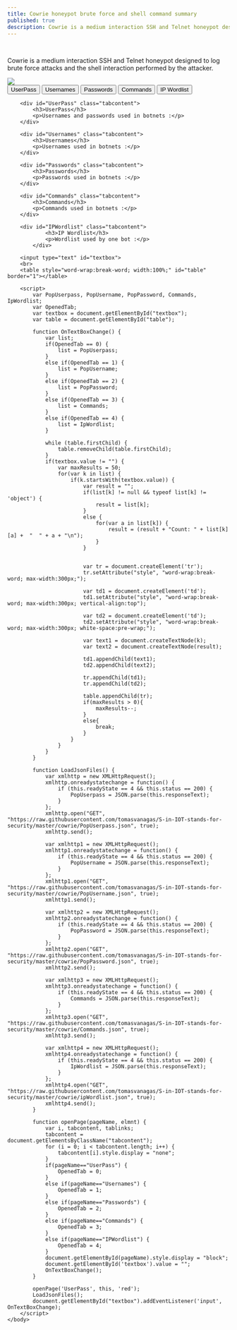 ```yaml
---
title: Cowrie honeypot brute force and shell command summary
published: true
description: Cowrie is a medium interaction SSH and Telnet honeypot designed to log brute force attacks and the shell interaction performed by the attacker.
---
```

<html style="min-height: 200%">
	<body>
		<br>
		<p>Cowrie is a medium interaction SSH and Telnet honeypot designed to log brute force attacks and the shell interaction performed by the attacker.</p>
		<img src="https://coverfiles.alphacoders.com/885/8851.jpg">
		<br>
		<button class="tablink" onclick="openPage('UserPass', this)">UserPass</button>
		<button class="tablink" onclick="openPage('Usernames', this)">Usernames</button>
		<button class="tablink" onclick="openPage('Passwords', this)">Passwords</button>
		<button class="tablink" onclick="openPage('Commands', this)">Commands</button>
		<button class="tablink" onclick="openPage('IPWordlist', this)">IP Wordlist</button>
		
		<div id="UserPass" class="tabcontent">
			<h3>UserPass</h3>
			<p>Usernames and passwords used in botnets :</p>
		</div>
		
		<div id="Usernames" class="tabcontent">
			<h3>Usernames</h3>
			<p>Usernames used in botnets :</p>
		</div>
		
		<div id="Passwords" class="tabcontent">
			<h3>Passwords</h3>
			<p>Passwords used in botnets :</p> 
		</div>
		
		<div id="Commands" class="tabcontent">
			<h3>Commands</h3>
			<p>Commands used in botnets :</p> 
		</div>

		<div id="IPWordlist" class="tabcontent">
				<h3>IP Wordlist</h3>
				<p>Wordlist used by one bot :</p> 
			</div>

		<input type="text" id="textbox">
		<br>
		<table style="word-wrap:break-word; width:100%;" id="table" border="1"></table>

		<script>
			var PopUserpass, PopUsername, PopPassword, Commands, IpWordlist;
			var OpenedTab;
			var textbox = document.getElementById("textbox");
			var table = document.getElementById("table");

			function OnTextBoxChange() {
				var list;
				if(OpenedTab == 0) {
					list = PopUserpass;
				}
				else if(OpenedTab == 1) {
					list = PopUsername;
				}
				else if(OpenedTab == 2) {
					list = PopPassword;
				}
				else if(OpenedTab == 3) {
					list = Commands;
				}
				else if(OpenedTab == 4) {
					list = IpWordlist;
				}

				while (table.firstChild) {
					table.removeChild(table.firstChild);
				}
				if(textbox.value != "") {
					var maxResults = 50;
					for(var k in list) {
						if(k.startsWith(textbox.value)) {
							var result = "";
							if(list[k] != null && typeof list[k] != 'object') {
								result = list[k];
							}
							else {
								for(var a in list[k]) {
									result = (result + "Count: " + list[k][a] +  "	" + a + "\n");
								}
							}


							var tr = document.createElement('tr');
							tr.setAttribute("style", "word-wrap:break-word; max-width:300px;");

							var td1 = document.createElement('td');
							td1.setAttribute("style", "word-wrap:break-word; max-width:300px; vertical-align:top");

							var td2 = document.createElement('td');
							td2.setAttribute("style", "word-wrap:break-word; max-width:300px; white-space:pre-wrap;");

							var text1 = document.createTextNode(k);
							var text2 = document.createTextNode(result);

							td1.appendChild(text1);
							td2.appendChild(text2);
							
							tr.appendChild(td1);
							tr.appendChild(td2);

							table.appendChild(tr);
							if(maxResults > 0){
								maxResults--;
							}
							else{
								break;
							}
						}
					}
				}
			}

			function LoadJsonFiles() {
				var xmlhttp = new XMLHttpRequest();
				xmlhttp.onreadystatechange = function() {
					if (this.readyState == 4 && this.status == 200) {
						PopUserpass = JSON.parse(this.responseText);
					}		
				};
				xmlhttp.open("GET", "https://raw.githubusercontent.com/tomasvanagas/S-in-IOT-stands-for-security/master/cowrie/PopUserpass.json", true);
				xmlhttp.send();

				var xmlhttp1 = new XMLHttpRequest();
				xmlhttp1.onreadystatechange = function() {
					if (this.readyState == 4 && this.status == 200) {
						PopUsername = JSON.parse(this.responseText);
					}		
				};
				xmlhttp1.open("GET", "https://raw.githubusercontent.com/tomasvanagas/S-in-IOT-stands-for-security/master/cowrie/PopUsername.json", true);
				xmlhttp1.send();    

				var xmlhttp2 = new XMLHttpRequest();
				xmlhttp2.onreadystatechange = function() {
					if (this.readyState == 4 && this.status == 200) {
						PopPassword = JSON.parse(this.responseText);
					}		
				};
				xmlhttp2.open("GET", "https://raw.githubusercontent.com/tomasvanagas/S-in-IOT-stands-for-security/master/cowrie/PopPassword.json", true);
				xmlhttp2.send();

				var xmlhttp3 = new XMLHttpRequest();
				xmlhttp3.onreadystatechange = function() {
					if (this.readyState == 4 && this.status == 200) {
						Commands = JSON.parse(this.responseText);
					}		
				};
				xmlhttp3.open("GET", "https://raw.githubusercontent.com/tomasvanagas/S-in-IOT-stands-for-security/master/cowrie/Commands.json", true);
				xmlhttp3.send();

				var xmlhttp4 = new XMLHttpRequest();
				xmlhttp4.onreadystatechange = function() {
					if (this.readyState == 4 && this.status == 200) {
						IpWordlist = JSON.parse(this.responseText);
					}		
				};
				xmlhttp4.open("GET", "https://raw.githubusercontent.com/tomasvanagas/S-in-IOT-stands-for-security/master/cowrie/ipWordlist.json", true);
				xmlhttp4.send();
			}

			function openPage(pageName, elmnt) {
				var i, tabcontent, tablinks;
				tabcontent = document.getElementsByClassName("tabcontent");
				for (i = 0; i < tabcontent.length; i++) {
					tabcontent[i].style.display = "none";
				}
				if(pageName=="UserPass") {
					OpenedTab = 0;
				}
				else if(pageName=="Usernames") {
					OpenedTab = 1;
				}
				else if(pageName=="Passwords") {
					OpenedTab = 2;
				}
				else if(pageName=="Commands") {
					OpenedTab = 3;
				}
				else if(pageName=="IPWordlist") {
					OpenedTab = 4;
				}
				document.getElementById(pageName).style.display = "block";
				document.getElementById('textbox').value = "";
				OnTextBoxChange();
			}
			
			openPage('UserPass', this, 'red');
			LoadJsonFiles();
			document.getElementById("textbox").addEventListener('input', OnTextBoxChange);
		</script>
	</body>
</html>
